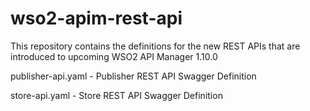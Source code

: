 # wso2-apim-rest-api

This repository contains the definitions for the new REST APIs that are introduced to upcoming WSO2 API Manager 1.10.0

publisher-api.yaml - Publisher REST API Swagger Definition


store-api.yaml     - Store REST API Swagger Definition
